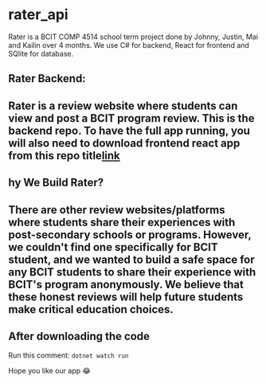 # rater_api #
Rater is a BCIT COMP 4514 school term project done by Johnny, Justin, Mai and Kailin over 4 months. 
We use C# for backend, React for frontend and SQlite for database. 
## Rater Backend: ##
Rater is a review website where students can view and post a BCIT program review.
This is the backend repo. To have the full app running, you will also need to download frontend react app from this repo title[link](https://github.com/whitebread778/rater-frontend)
---
## hy We Build Rater? ##
There are other review websites/platforms where students share their experiences with post-secondary schools or programs. However, we couldn't find one specifically for BCIT student, and we wanted to build a safe space for any BCIT students to share their experience with BCIT's program anonymously. We believe that these honest reviews will help future students make critical education choices.
---
## After downloading the code ##
Run this comment: `dotnet watch run`

Hope you like our app :joy:
